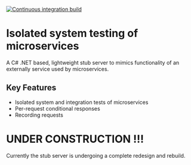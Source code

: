 [![Continuous integration build](https://github.com/cympatic/stub/actions/workflows/ci.yml/badge.svg)](https://github.com/cympatic/stub/actions/workflows/ci.yml)
# Isolated system testing of microservices

A C# .NET based, lightweight stub server to mimics functionality of an externally service used by microservices.

## Key Features

- Isolated system and integration tests of microservices
- Per-request conditional responses
- Recording requests

# UNDER CONSTRUCTION !!!
Currently the stub server is undergoing a complete redesign and rebuild.
